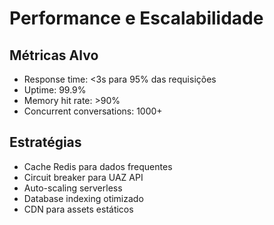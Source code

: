 # Performance e Escalabilidade

## Métricas Alvo
- Response time: <3s para 95% das requisições
- Uptime: 99.9%
- Memory hit rate: >90%
- Concurrent conversations: 1000+

## Estratégias
- Cache Redis para dados frequentes
- Circuit breaker para UAZ API
- Auto-scaling serverless
- Database indexing otimizado
- CDN para assets estáticos

